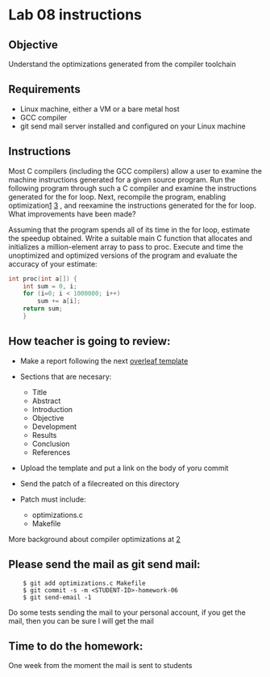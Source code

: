 # Lab 08 instructions

## Objective

Understand the optimizations generated from the compiler toolchain

## Requirements

* Linux machine, either a VM or a bare metal host
* GCC compiler
* git send mail server installed and configured on your Linux machine

## Instructions
Most C compilers (including the GCC compilers) allow a user to examine the
machine instructions generated for a given source program. Run the following
program through such a C compiler and examine the instructions generated for
the for loop. Next, recompile the program, enabling
optimization[1](https://gcc.gnu.org/onlinedocs/gcc/Optimize-Options.html)
[3](https://blog.linuxplumbersconf.org/2016/ocw/system/presentations/3795/original/GCC.pdf)
, and reexamine the instructions generated for the for loop. What improvements
have been made?

Assuming that the program spends all of its time in the for loop, estimate the
speedup obtained. Write a suitable main C function that allocates and
initializes a million-element array to pass to proc. Execute and time the
unoptimized and optimized versions of the program and evaluate the accuracy
of your estimate:


```C
int proc(int a[]) {
	int sum = 0, i;
	for (i=0; i < 1000000; i++)
		sum += a[i];
	return sum;
	}
```

## How teacher is going to review:

* Make a report following the next [overleaf template](https://github.com/VictorRodriguez/operating-systems-lecture/blob/master/projects/report.tex)

* Sections that are necesary:
	* Title
	* Abstract
	* Introduction
	* Objective
	* Development
	* Results
	* Conclusion
	* References
* Upload the template and put a link on the body of yoru commit
* Send the patch of a filecreated on this directory
* Patch must include:
	* optimizations.c
	* Makefile

More background about compiler optimizations at [2](https://www.youtube.com/watch?v=jVYnT_onb70)


## Please send the mail as git send mail:

```
    $ git add optimizations.c Makefile
    $ git commit -s -m <STUDENT-ID>-homework-06
    $ git send-email -1

```
Do some tests sending the mail to your personal
account, if you get the mail, then you can be sure I
will get the mail


## Time to do the homework:

One week from the moment the mail is sent to students


